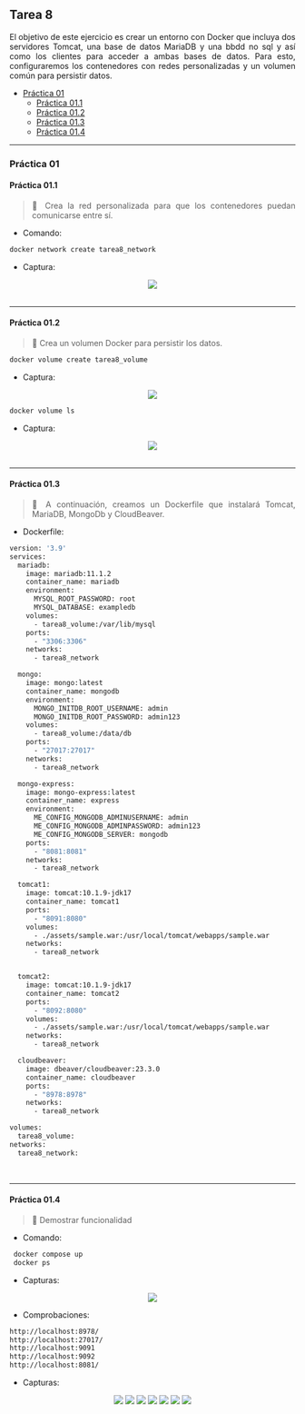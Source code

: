 <div align="justify">

## Tarea 8

El objetivo de este ejercicio es crear un entorno con Docker que incluya dos servidores Tomcat, una base de datos MariaDB y una bbdd no sql y así como los clientes para acceder a ambas bases de datos. Para esto, configuraremos los contenedores con redes personalizadas y un volumen común para persistir datos.

- [Práctica 01](#práctica-01)
    - [Práctica 01.1](#práctica-011)
    - [Práctica 01.2](#práctica-012)
    - [Práctica 01.3](#práctica-013)
    - [Práctica 01.4](#práctica-014)

***

### Práctica 01

#### Práctica 01.1

> 📂
> Crea la red personalizada para que los contenedores puedan comunicarse entre sí.
>

- Comando:
```bash
docker network create tarea8_network
```

- Captura:
<div align="center">
<img src="./img/p1-1.png"/>
</div>

<br>

***

#### Práctica 01.2

> 📂
> Crea un volumen Docker para persistir los datos.
>


```bash
docker volume create tarea8_volume
```

- Captura:
<div align="center">
<img src="./img/p1-2.png"/>
</div>

```bash
docker volume ls
```

- Captura:
<div align="center">
<img src="./img/p1-3.png"/>
</div>

</br>

***

#### Práctica 01.3

> 📂
> A continuación, creamos un Dockerfile que instalará Tomcat, MariaDB, MongoDb y CloudBeaver.
>


- Dockerfile:

```bash
version: '3.9'
services:
  mariadb:
    image: mariadb:11.1.2
    container_name: mariadb
    environment:
      MYSQL_ROOT_PASSWORD: root
      MYSQL_DATABASE: exampledb
    volumes:
      - tarea8_volume:/var/lib/mysql
    ports:
      - "3306:3306"
    networks:
      - tarea8_network

  mongo:
    image: mongo:latest
    container_name: mongodb
    environment:
      MONGO_INITDB_ROOT_USERNAME: admin
      MONGO_INITDB_ROOT_PASSWORD: admin123
    volumes:
      - tarea8_volume:/data/db
    ports:
      - "27017:27017"
    networks:
      - tarea8_network

  mongo-express:
    image: mongo-express:latest
    container_name: express
    environment:
      ME_CONFIG_MONGODB_ADMINUSERNAME: admin
      ME_CONFIG_MONGODB_ADMINPASSWORD: admin123
      ME_CONFIG_MONGODB_SERVER: mongodb
    ports:
      - "8081:8081"
    networks:
      - tarea8_network

  tomcat1:
    image: tomcat:10.1.9-jdk17
    container_name: tomcat1
    ports:
      - "8091:8080"
    volumes:
      - ./assets/sample.war:/usr/local/tomcat/webapps/sample.war
    networks:
      - tarea8_network


  tomcat2:
    image: tomcat:10.1.9-jdk17
    container_name: tomcat2
    ports:
      - "8092:8080"
    volumes:
      - ./assets/sample.war:/usr/local/tomcat/webapps/sample.war
    networks:
      - tarea8_network

  cloudbeaver:
    image: dbeaver/cloudbeaver:23.3.0
    container_name: cloudbeaver
    ports:
      - "8978:8978"
    networks:
      - tarea8_network

volumes:
  tarea8_volume:
networks:
  tarea8_network:
```

<br>

***


#### Práctica 01.4

> 📂
> Demostrar funcionalidad
>

- Comando:
```bash
 docker compose up
 docker ps
```

- Capturas:
<div align="center">
<img src="./img/p1-11.png"/>
</div>


- Comprobaciones:
```bash
http://localhost:8978/
http://localhost:27017/
http://localhost:9091
http://localhost:9092
http://localhost:8081/
```

- Capturas:
<div align="center">
    <img src="./img/p1-4.png"/>
    <img src="./img/p1-5.png"/>
    <img src="./img/p1-6.png"/>
    <img src="./img/p1-7.png"/>
    <img src="./img/p1-8.png"/>
    <img src="./img/p1-9.png"/>
    <img src="./img/p1-10.png"/>
</div>

<br>

</div>